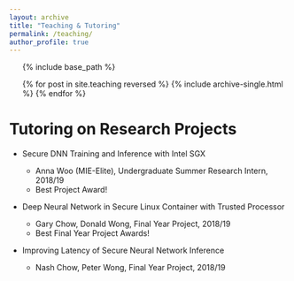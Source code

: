 ```yaml
---
layout: archive
title: "Teaching & Tutoring"
permalink: /teaching/
author_profile: true
---
```


<ul>
{% include base_path %}

{% for post in site.teaching reversed %}
  {% include archive-single.html %}
{% endfor %}
</ul>

Tutoring on Research Projects
======
  * Secure DNN Training and Inference with Intel SGX 
    * Anna Woo (MIE-Elite), Undergraduate Summer Research Intern, 2018/19
    * Best Project Award!

  * Deep Neural Network in Secure Linux Container with Trusted Processor
    * Gary Chow, Donald Wong, Final Year Project, 2018/19
    * Best Final Year Project Awards!

  * Improving Latency of Secure Neural Network Inference
    * Nash Chow, Peter Wong, Final Year Project, 2018/19


